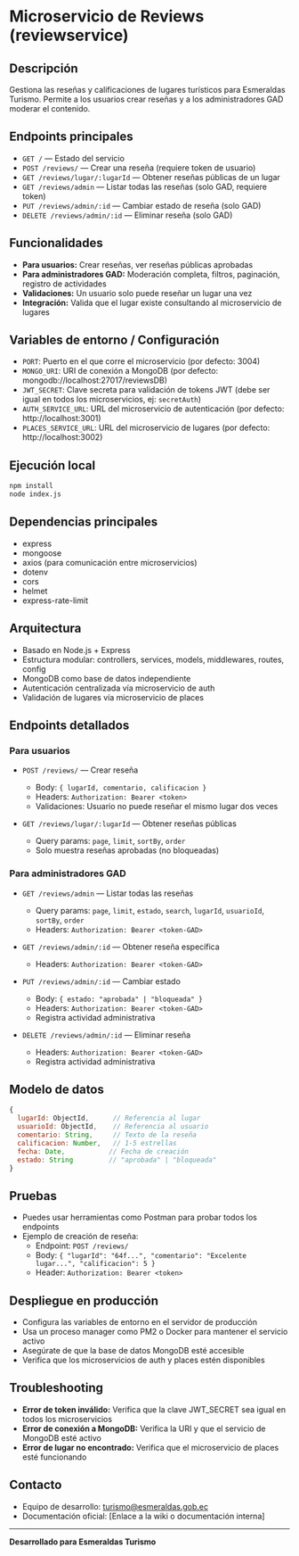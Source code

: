 # Microservicio de Reviews (reviewservice)

## Descripción
Gestiona las reseñas y calificaciones de lugares turísticos para Esmeraldas Turismo. Permite a los usuarios crear reseñas y a los administradores GAD moderar el contenido.

## Endpoints principales
- `GET /` — Estado del servicio
- `POST /reviews/` — Crear una reseña (requiere token de usuario)
- `GET /reviews/lugar/:lugarId` — Obtener reseñas públicas de un lugar
- `GET /reviews/admin` — Listar todas las reseñas (solo GAD, requiere token)
- `PUT /reviews/admin/:id` — Cambiar estado de reseña (solo GAD)
- `DELETE /reviews/admin/:id` — Eliminar reseña (solo GAD)

## Funcionalidades
- **Para usuarios:** Crear reseñas, ver reseñas públicas aprobadas
- **Para administradores GAD:** Moderación completa, filtros, paginación, registro de actividades
- **Validaciones:** Un usuario solo puede reseñar un lugar una vez
- **Integración:** Valida que el lugar existe consultando al microservicio de lugares

## Variables de entorno / Configuración
- `PORT`: Puerto en el que corre el microservicio (por defecto: 3004)
- `MONGO_URI`: URI de conexión a MongoDB (por defecto: mongodb://localhost:27017/reviewsDB)
- `JWT_SECRET`: Clave secreta para validación de tokens JWT (debe ser igual en todos los microservicios, ej: `secretAuth`)
- `AUTH_SERVICE_URL`: URL del microservicio de autenticación (por defecto: http://localhost:3001)
- `PLACES_SERVICE_URL`: URL del microservicio de lugares (por defecto: http://localhost:3002)

## Ejecución local
```bash
npm install
node index.js
```

## Dependencias principales
- express
- mongoose
- axios (para comunicación entre microservicios)
- dotenv
- cors
- helmet
- express-rate-limit

## Arquitectura
- Basado en Node.js + Express
- Estructura modular: controllers, services, models, middlewares, routes, config
- MongoDB como base de datos independiente
- Autenticación centralizada vía microservicio de auth
- Validación de lugares vía microservicio de places

## Endpoints detallados

### Para usuarios
- `POST /reviews/` — Crear reseña
  - Body: `{ lugarId, comentario, calificacion }`
  - Headers: `Authorization: Bearer <token>`
  - Validaciones: Usuario no puede reseñar el mismo lugar dos veces

- `GET /reviews/lugar/:lugarId` — Obtener reseñas públicas
  - Query params: `page`, `limit`, `sortBy`, `order`
  - Solo muestra reseñas aprobadas (no bloqueadas)

### Para administradores GAD
- `GET /reviews/admin` — Listar todas las reseñas
  - Query params: `page`, `limit`, `estado`, `search`, `lugarId`, `usuarioId`, `sortBy`, `order`
  - Headers: `Authorization: Bearer <token-GAD>`

- `GET /reviews/admin/:id` — Obtener reseña específica
  - Headers: `Authorization: Bearer <token-GAD>`

- `PUT /reviews/admin/:id` — Cambiar estado
  - Body: `{ estado: "aprobada" | "bloqueada" }`
  - Headers: `Authorization: Bearer <token-GAD>`
  - Registra actividad administrativa

- `DELETE /reviews/admin/:id` — Eliminar reseña
  - Headers: `Authorization: Bearer <token-GAD>`
  - Registra actividad administrativa

## Modelo de datos
```javascript
{
  lugarId: ObjectId,      // Referencia al lugar
  usuarioId: ObjectId,    // Referencia al usuario
  comentario: String,     // Texto de la reseña
  calificacion: Number,   // 1-5 estrellas
  fecha: Date,           // Fecha de creación
  estado: String         // "aprobada" | "bloqueada"
}
```

## Pruebas
- Puedes usar herramientas como Postman para probar todos los endpoints
- Ejemplo de creación de reseña:
  - Endpoint: `POST /reviews/`
  - Body: `{ "lugarId": "64f...", "comentario": "Excelente lugar...", "calificacion": 5 }`
  - Header: `Authorization: Bearer <token>`

## Despliegue en producción
- Configura las variables de entorno en el servidor de producción
- Usa un proceso manager como PM2 o Docker para mantener el servicio activo
- Asegúrate de que la base de datos MongoDB esté accesible
- Verifica que los microservicios de auth y places estén disponibles

## Troubleshooting
- **Error de token inválido:** Verifica que la clave JWT_SECRET sea igual en todos los microservicios
- **Error de conexión a MongoDB:** Verifica la URI y que el servicio de MongoDB esté activo
- **Error de lugar no encontrado:** Verifica que el microservicio de places esté funcionando

## Contacto
- Equipo de desarrollo: turismo@esmeraldas.gob.ec
- Documentación oficial: [Enlace a la wiki o documentación interna]

---

**Desarrollado para Esmeraldas Turismo** 